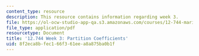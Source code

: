 ```yaml
---
content_type: resource
description: This resource contains information regarding week 3.
file: https://ol-ocw-studio-app-qa.s3.amazonaws.com/courses/12-744-marine-isotope-chemistry-fall-2012/8f2eca8bfec166f361eea8a875ba0b1f_MIT12_744F12_Week3.pdf
file_type: application/pdf
resourcetype: Document
title: '12.744 Week 3: Partition Coefficients'
uid: 8f2eca8b-fec1-66f3-61ee-a8a875ba0b1f
---
```

